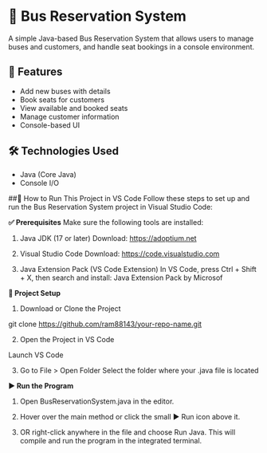 # 🚌 Bus Reservation System

A simple Java-based Bus Reservation System that allows users to manage buses and customers, and handle seat bookings in a console environment.

## 🚀 Features

- Add new buses with details
- Book seats for customers
- View available and booked seats
- Manage customer information
- Console-based UI

## 🛠️ Technologies Used

- Java (Core Java)
- Console I/O





##🚀 How to Run This Project in VS Code
Follow these steps to set up and run the Bus Reservation System project in Visual Studio Code:

**✅ Prerequisites**
Make sure the following tools are installed:

1. Java JDK (17 or later)
   Download: https://adoptium.net

2. Visual Studio Code
   Download: https://code.visualstudio.com

3. Java Extension Pack (VS Code Extension)
   In VS Code, press Ctrl + Shift + X, then search and install:
   Java Extension Pack by Microsof

**📁 Project Setup**
1. Download or Clone the Project

  git clone https://github.com/ram88143/your-repo-name.git

2. Open the Project in VS Code

  Launch VS Code

3. Go to File > Open Folder
  Select the folder where your .java file is located

**▶️ Run the Program**

1. Open BusReservationSystem.java in the editor.

2. Hover over the main method or click the small ▶️ Run icon above it.

3. OR right-click anywhere in the file and choose Run Java.
   This will compile and run the program in the integrated terminal.



